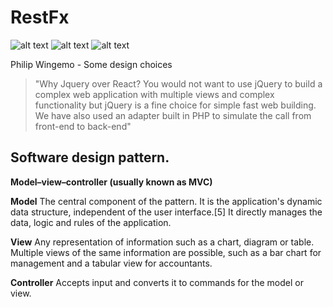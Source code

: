 # RestFx

![alt text](https://img.shields.io/badge/-Jquery-blue) 
![alt text](https://img.shields.io/badge/-PHP-blue)
![alt text](https://img.shields.io/badge/-Bootstrap-blue)

Philip Wingemo - Some design choices
> "Why Jquery over React? You would not want to use jQuery to build a complex web application with multiple views and complex functionality but jQuery is a fine choice for simple fast web building. We have also used an adapter built in PHP to simulate the call from front-end to back-end"

## Software design pattern. 

**Model–view–controller (usually known as MVC)**

**Model**
The central component of the pattern. It is the application's dynamic data structure, independent of the user interface.[5] It directly manages the data, logic and rules of the application.

**View**
Any representation of information such as a chart, diagram or table. Multiple views of the same information are possible, such as a bar chart for management and a tabular view for accountants.

**Controller**
Accepts input and converts it to commands for the model or view.
